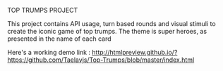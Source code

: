 TOP TRUMPS PROJECT

This project contains API usage, turn based rounds and visual stimuli to create the iconic game of top trumps. The theme is super heroes, as presented in the name of each card

Here's a working demo link : http://htmlpreview.github.io/?https://github.com/Taelavjs/Top-Trumps/blob/master/index.html
